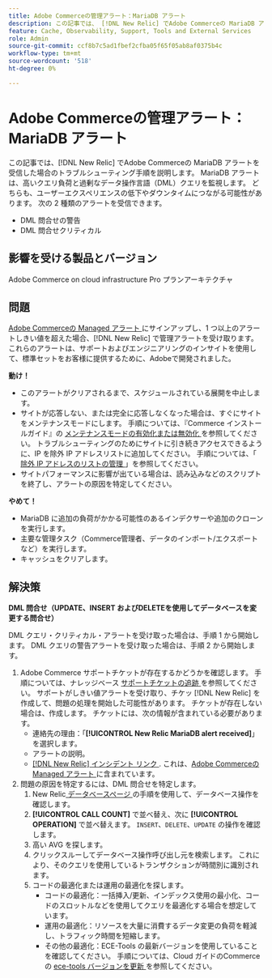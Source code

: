 ```yaml
---
title: Adobe Commerceの管理アラート：MariaDB アラート
description: この記事では、 [!DNL New Relic] でAdobe Commerceの MariaDB アラートを受信した場合のトラブルシューティング手順を説明します。 MariaDB アラートは、高いクエリ負荷と過剰なデータ操作言語（DML）クエリを監視します。 どちらも、ユーザーエクスペリエンスの低下やダウンタイムにつながる可能性があります。 2 種類のアラートを受信できます。
feature: Cache, Observability, Support, Tools and External Services
role: Admin
source-git-commit: ccf8b7c5ad1fbef2cfba05f65f05ab8af0375b4c
workflow-type: tm+mt
source-wordcount: '518'
ht-degree: 0%

---
```



# Adobe Commerceの管理アラート：MariaDB アラート

この記事では、[!DNL New Relic] でAdobe Commerceの MariaDB アラートを受信した場合のトラブルシューティング手順を説明します。 MariaDB アラートは、高いクエリ負荷と過剰なデータ操作言語（DML）クエリを監視します。 どちらも、ユーザーエクスペリエンスの低下やダウンタイムにつながる可能性があります。 次の 2 種類のアラートを受信できます。

* DML 問合せの警告
* DML 問合せクリティカル

## 影響を受ける製品とバージョン

Adobe Commerce on cloud infrastructure Pro プランアーキテクチャ

## 問題

[Adobe Commerceの Managed アラート ](managed-alerts-for-magento-commerce.md) にサインアップし、1 つ以上のアラートしきい値を超えた場合、[!DNL New Relic] で管理アラートを受け取ります。 これらのアラートは、サポートおよびエンジニアリングのインサイトを使用して、標準セットをお客様に提供するために、Adobeで開発されました。

**動け！**

* このアラートがクリアされるまで、スケジュールされている展開を中止します。
* サイトが応答しない、または完全に応答しなくなった場合は、すぐにサイトをメンテナンスモードにします。 手順については、『Commerce インストールガイド』の [ メンテナンスモードの有効化または無効化 ](https://experienceleague.adobe.com/en/docs/commerce-operations/installation-guide/tutorials/maintenance-mode) を参照してください。 トラブルシューティングのためにサイトに引き続きアクセスできるように、IP を除外 IP アドレスリストに追加してください。 手順については、「[ 除外 IP アドレスのリストの管理 ](https://experienceleague.adobe.com/en/docs/commerce-operations/installation-guide/tutorials/maintenance-mode#maintain-the-list-of-exempt-ip-addresses)」を参照してください。
* サイトパフォーマンスに影響が出ている場合は、読み込みなどのスクリプトを終了し、アラートの原因を特定してください。

**やめて！**

* MariaDB に追加の負荷がかかる可能性のあるインデクサーや追加のクローンを実行します。
* 主要な管理タスク（Commerce管理者、データのインポート/エクスポートなど）を実行します。
* キャッシュをクリアします。

## 解決策

**DML 問合せ（UPDATE、INSERT およびDELETEを使用してデータベースを変更する問合せ）**

DML クエリ・クリティカル・アラートを受け取った場合は、手順 1 から開始します。 DML クエリの警告アラートを受け取った場合は、手順 2 から開始します。

1. Adobe Commerce サポートチケットが存在するかどうかを確認します。 手順については、ナレッジベース [ サポートチケットの追跡 ](https://experienceleague.adobe.com/en/docs/commerce-knowledge-base/kb/help-center-guide/magento-help-center-user-guide#track-support-case) を参照してください。 サポートがしきい値アラートを受け取り、チケッ [!DNL New Relic] を作成して、問題の処理を開始した可能性があります。 チケットが存在しない場合は、作成します。 チケットには、次の情報が含まれている必要があります。
   * 連絡先の理由：「**[!UICONTROL New Relic MariaDB alert received]**」を選択します。
   * アラートの説明。
   * [[!DNL New Relic]  インシデント リンク ](https://docs.newrelic.com/docs/alerts-applied-intelligence/new-relic-alerts/alert-incidents/view-violation-event-details-incidents). これは、[Adobe Commerceの Managed アラート ](managed-alerts-for-magento-commerce.md) に含まれています。
1. 問題の原因を特定するには、DML 問合せを特定します。
   1. New Relic[ データベースページ ](https://docs.newrelic.com/docs/apm/apm-ui-pages/monitoring/databases-page-view-operations-throughput-response-time) の手順を使用して、データベース操作を確認します。
   1. **[!UICONTROL CALL COUNT]** で並べ替え、次に **[!UICONTROL OPERATION]** で並べ替えます。 `INSERT`、`DELETE`、`UPDATE` の操作を確認します。
   1. 高い AVG を探します。
   1. クリックスルーしてデータベース操作呼び出し元を検索します。 これにより、そのクエリを使用しているトランザクションが時間別に識別されます。
   1. コードの最適化または運用の最適化を探します。
      * コードの最適化：一括挿入/更新、インデックス使用の最小化、コードのスロットルなどを使用してクエリを最適化する場合を想定しています。
      * 運用の最適化：リソースを大量に消費するデータ変更の負荷を軽減し、トラフィック時間を短縮します。
      * その他の最適化：ECE-Tools の最新バージョンを使用していることを確認してください。 手順については、Cloud ガイドのCommerceの [ece-tools バージョンを更新 ](https://experienceleague.adobe.com/en/docs/commerce-on-cloud/user-guide/dev-tools/ece-tools/update-package) を参照してください。
